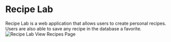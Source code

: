 # Recipe Lab

Recipe Lab is a web application that allows users to create personal recipes. Users are also able to save any recipe in the database a favorite. ![Recipe Lab View Recipes Page](/static/images/recipe_lab_view_recipes.png)